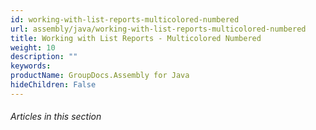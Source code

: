 ```yaml
---
id: working-with-list-reports-multicolored-numbered
url: assembly/java/working-with-list-reports-multicolored-numbered
title: Working with List Reports - Multicolored Numbered
weight: 10
description: ""
keywords: 
productName: GroupDocs.Assembly for Java
hideChildren: False
---
```

###### Articles in this section
